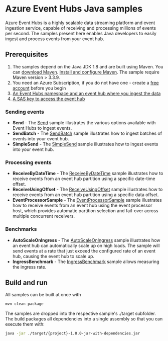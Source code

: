 # Azure Event Hubs Java samples

Azure Event Hubs is a highly scalable data streaming platform and event ingestion service, capable of receiving and processing millions of events per second. The samples present here enables Java developers to easily ingest and process events from your event hub.

## Prerequisites

1.	The samples depend on the Java JDK 1.8 and are built using Maven. You can [download Maven](https://maven.apache.org/download.cgi). [Install and configure Maven](https://maven.apache.org/install.html). The sample require Maven version > 3.3.9. 
2.	You need an Azure Subscription, if you do not have one - create a [free account](https://azure.microsoft.com/free/?ref=microsoft.com&utm_source=microsoft.com&utm_medium=docs&utm_campaign=visualstudio) before you begin
3.	[An Event Hubs namespace and an event hub where you ingest the data](https://docs.microsoft.com/azure/event-hubs/event-hubs-create)
4.	[A SAS key to access the event hub](https://docs.microsoft.com/azure/event-hubs/event-hubs-create#SAS)

### Sending events

* **Send** - The [Send](./Basic/Send) sample illustrates the various options available with Event Hubs to ingest events.
* **SendBatch** - The [SendBatch](./Basic/SendBatch) sample illustrates how to ingest batches of events into your event hub.
* **SimpleSend** - The [SimpleSend](./Basic/SimpleSend) sample illustrates how to ingest events into your event hub.
 
### Processing events

* **ReceiveByDateTime** - The [ReceiveByDateTime](./Basic/ReceiveByDateTime) sample illustrates how to receive events from an event hub partition using a specific date-time offset.
* **ReceiveUsingOffset** - The [ReceiveUsingOffset](./Basic/ReceiveUsingOffset) sample illustrates how to receive events from an event hub partition using a specific data offset.
* **EventProcessorSample** - The [EventProcessorSample](./Basic/EventProcessorSample) sample illustrates how to receive events from an event hub using the event processor host, which provides automatic partition selection and fail-over across multiple concurrent receivers.


### Benchmarks

* **AutoScaleOnIngress** - The [AutoScaleOnIngress](./Benchmarks/AutoScaleOnIngress) sample illustrates how an event hub can automatically scale up on high loads. The sample will send events at a rate that just exceed the configured rate of an event hub, causing the event hub to scale up.
* **IngressBenchmark** - The [IngressBenchmark](./Benchmarks/IngressBenchmark) sample allows measuring the ingress rate. 

## Build and run

All samples can be built at once with

```bash
mvn clean package
```

The samples are dropped into the respective sample's ./target subfolder. The build packages all dependencies into a single assembly so that you can execute them with:

```bash
java -jar ./target/{project}-1.0.0-jar-with-dependencies.jar
```